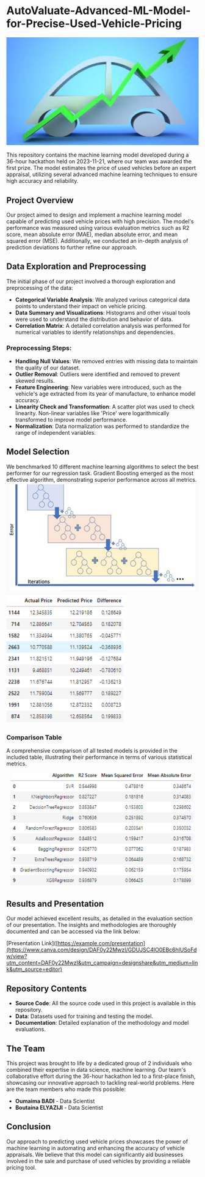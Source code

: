 # AutoValuate-Advanced-ML-Model-for-Precise-Used-Vehicle-Pricing
<div align="center">
    <img src="Images/Vehicule.jpg" alt="Vehicle" width="600"/>
</div>

This repository contains the machine learning model developed during a 36-hour hackathon held on 2023-11-21, where our team was awarded the first prize. The model estimates the price of used vehicles before an expert appraisal, utilizing several advanced machine learning techniques to ensure high accuracy and reliability.

## Project Overview

Our project aimed to design and implement a machine learning model capable of predicting used vehicle prices with high precision. The model's performance was measured using various evaluation metrics such as R2 score, mean absolute error (MAE), median absolute error, and mean squared error (MSE). Additionally, we conducted an in-depth analysis of prediction deviations to further refine our approach.

## Data Exploration and Preprocessing

The initial phase of our project involved a thorough exploration and preprocessing of the data:

- **Categorical Variable Analysis**: We analyzed various categorical data points to understand their impact on vehicle pricing.
- **Data Summary and Visualizations**: Histograms and other visual tools were used to understand the distribution and behavior of data.
- **Correlation Matrix**: A detailed correlation analysis was performed for numerical variables to identify relationships and dependencies.

### Preprocessing Steps:

- **Handling Null Values**: We removed entries with missing data to maintain the quality of our dataset.
- **Outlier Removal**: Outliers were identified and removed to prevent skewed results.
- **Feature Engineering**: New variables were introduced, such as the vehicle's age extracted from its year of manufacture, to enhance model accuracy.
- **Linearity Check and Transformation**: A scatter plot was used to check linearity. Non-linear variables like 'Price' were logarithmically transformed to improve model performance.
- **Normalization**: Data normalization was performed to standardize the range of independent variables.

## Model Selection

We benchmarked 10 different machine learning algorithms to select the best performer for our regression task. Gradient Boosting emerged as the most effective algorithm, demonstrating superior performance across all metrics.
![gb](Images/Gradient_Boosting.PNG)
![results](Images/results_GB.PNG)

### Comparison Table

A comprehensive comparison of all tested models is provided in the included table, illustrating their performance in terms of various statistical metrics.

<div align="center">
    <img src="Images/Comparaison.PNG" alt="comp"/>
</div>

## Results and Presentation

Our model achieved excellent results, as detailed in the evaluation section of our presentation. The insights and methodologies are thoroughly documented and can be accessed via the link below:

[Presentation Link]([https://example.com/presentation](https://www.canva.com/design/DAF0y22MwzI/GDUJSC4lO0EBc6hlUSoFdw/view?utm_content=DAF0y22MwzI&utm_campaign=designshare&utm_medium=link&utm_source=editor)

## Repository Contents

- **Source Code**: All the source code used in this project is available in this repository.
- **Data**: Datasets used for training and testing the model.
- **Documentation**: Detailed explanation of the methodology and model evaluations.

## The Team

This project was brought to life by a dedicated group of 2 individuals who combined their expertise in data science, machine learning. Our team's collaborative effort during the 36-hour hackathon led to a first-place finish, showcasing our innovative approach to tackling real-world problems. Here are the team members who made this possible:

- **Oumaima BADI** - Data Scientist
- **Boutaina ELYAZIJI** - Data Scientist


## Conclusion

Our approach to predicting used vehicle prices showcases the power of machine learning in automating and enhancing the accuracy of vehicle appraisals. We believe that this model can significantly aid businesses involved in the sale and purchase of used vehicles by providing a reliable pricing tool.

